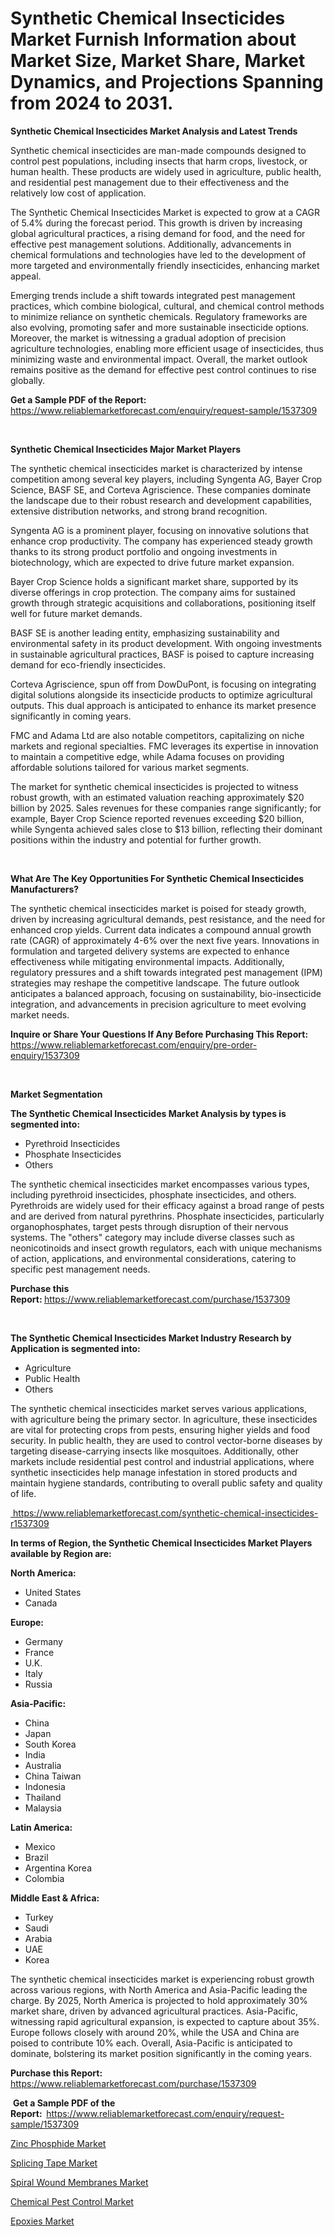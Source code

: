<p><h1>Synthetic Chemical Insecticides Market Furnish Information about Market Size, Market Share, Market Dynamics, and Projections Spanning from 2024 to 2031.</h1></p><p><strong>Synthetic Chemical Insecticides Market Analysis and Latest Trends</strong></p>
<p><p>Synthetic chemical insecticides are man-made compounds designed to control pest populations, including insects that harm crops, livestock, or human health. These products are widely used in agriculture, public health, and residential pest management due to their effectiveness and the relatively low cost of application.</p><p>The Synthetic Chemical Insecticides Market is expected to grow at a CAGR of 5.4% during the forecast period. This growth is driven by increasing global agricultural practices, a rising demand for food, and the need for effective pest management solutions. Additionally, advancements in chemical formulations and technologies have led to the development of more targeted and environmentally friendly insecticides, enhancing market appeal.</p><p>Emerging trends include a shift towards integrated pest management practices, which combine biological, cultural, and chemical control methods to minimize reliance on synthetic chemicals. Regulatory frameworks are also evolving, promoting safer and more sustainable insecticide options. Moreover, the market is witnessing a gradual adoption of precision agriculture technologies, enabling more efficient usage of insecticides, thus minimizing waste and environmental impact. Overall, the market outlook remains positive as the demand for effective pest control continues to rise globally.</p></p>
<p><strong>Get a Sample PDF of the Report:&nbsp;</strong> <a href="https://www.reliablemarketforecast.com/enquiry/request-sample/1537309?utm_campaign=1141&utm_medium=2&utm_source=Github&utm_content=ia&utm_term=10122024&utm_id=synthetic-chemical-insecticides">https://www.reliablemarketforecast.com/enquiry/request-sample/1537309</a></p>
<p>&nbsp;</p>
<p><strong>Synthetic Chemical Insecticides Major Market Players</strong></p>
<p><p>The synthetic chemical insecticides market is characterized by intense competition among several key players, including Syngenta AG, Bayer Crop Science, BASF SE, and Corteva Agriscience. These companies dominate the landscape due to their robust research and development capabilities, extensive distribution networks, and strong brand recognition.</p><p>Syngenta AG is a prominent player, focusing on innovative solutions that enhance crop productivity. The company has experienced steady growth thanks to its strong product portfolio and ongoing investments in biotechnology, which are expected to drive future market expansion.</p><p>Bayer Crop Science holds a significant market share, supported by its diverse offerings in crop protection. The company aims for sustained growth through strategic acquisitions and collaborations, positioning itself well for future market demands.</p><p>BASF SE is another leading entity, emphasizing sustainability and environmental safety in its product development. With ongoing investments in sustainable agricultural practices, BASF is poised to capture increasing demand for eco-friendly insecticides.</p><p>Corteva Agriscience, spun off from DowDuPont, is focusing on integrating digital solutions alongside its insecticide products to optimize agricultural outputs. This dual approach is anticipated to enhance its market presence significantly in coming years.</p><p>FMC and Adama Ltd are also notable competitors, capitalizing on niche markets and regional specialties. FMC leverages its expertise in innovation to maintain a competitive edge, while Adama focuses on providing affordable solutions tailored for various market segments.</p><p>The market for synthetic chemical insecticides is projected to witness robust growth, with an estimated valuation reaching approximately $20 billion by 2025. Sales revenues for these companies range significantly; for example, Bayer Crop Science reported revenues exceeding $20 billion, while Syngenta achieved sales close to $13 billion, reflecting their dominant positions within the industry and potential for further growth.</p></p>
<p>&nbsp;</p>
<p><strong>What Are The Key Opportunities For Synthetic Chemical Insecticides Manufacturers?</strong></p>
<p><p>The synthetic chemical insecticides market is poised for steady growth, driven by increasing agricultural demands, pest resistance, and the need for enhanced crop yields. Current data indicates a compound annual growth rate (CAGR) of approximately 4-6% over the next five years. Innovations in formulation and targeted delivery systems are expected to enhance effectiveness while mitigating environmental impacts. Additionally, regulatory pressures and a shift towards integrated pest management (IPM) strategies may reshape the competitive landscape. The future outlook anticipates a balanced approach, focusing on sustainability, bio-insecticide integration, and advancements in precision agriculture to meet evolving market needs.</p></p>
<p><strong>Inquire or Share Your Questions If Any Before Purchasing This Report:</strong> <a href="https://www.reliablemarketforecast.com/enquiry/pre-order-enquiry/1537309?utm_campaign=1141&utm_medium=2&utm_source=Github&utm_content=ia&utm_term=10122024&utm_id=synthetic-chemical-insecticides">https://www.reliablemarketforecast.com/enquiry/pre-order-enquiry/1537309</a></p>
<p>&nbsp;</p>
<p><strong>Market Segmentation</strong></p>
<p><strong>The Synthetic Chemical Insecticides Market Analysis by types is segmented into:</strong></p>
<p><ul><li>Pyrethroid Insecticides</li><li>Phosphate Insecticides</li><li>Others</li></ul></p>
<p><p>The synthetic chemical insecticides market encompasses various types, including pyrethroid insecticides, phosphate insecticides, and others. Pyrethroids are widely used for their efficacy against a broad range of pests and are derived from natural pyrethrins. Phosphate insecticides, particularly organophosphates, target pests through disruption of their nervous systems. The "others" category may include diverse classes such as neonicotinoids and insect growth regulators, each with unique mechanisms of action, applications, and environmental considerations, catering to specific pest management needs.</p></p>
<p><strong>Purchase this Report:&nbsp;</strong><a href="https://www.reliablemarketforecast.com/purchase/1537309?utm_campaign=1141&utm_medium=2&utm_source=Github&utm_content=ia&utm_term=10122024&utm_id=synthetic-chemical-insecticides">https://www.reliablemarketforecast.com/purchase/1537309</a></p>
<p>&nbsp;</p>
<p><strong>The Synthetic Chemical Insecticides Market Industry Research by Application is segmented into:</strong></p>
<p><ul><li>Agriculture</li><li>Public Health</li><li>Others</li></ul></p>
<p><p>The synthetic chemical insecticides market serves various applications, with agriculture being the primary sector. In agriculture, these insecticides are vital for protecting crops from pests, ensuring higher yields and food security. In public health, they are used to control vector-borne diseases by targeting disease-carrying insects like mosquitoes. Additionally, other markets include residential pest control and industrial applications, where synthetic insecticides help manage infestation in stored products and maintain hygiene standards, contributing to overall public safety and quality of life.</p></p>
<p><a href="https://www.reliablemarketforecast.com/synthetic-chemical-insecticides-r1537309?utm_campaign=1141&utm_medium=2&utm_source=Github&utm_content=ia&utm_term=10122024&utm_id=synthetic-chemical-insecticides">&nbsp;https://www.reliablemarketforecast.com/synthetic-chemical-insecticides-r1537309</a></p>
<p><strong>In terms of Region, the Synthetic Chemical Insecticides Market Players available by Region are:</strong></p>
<p>
    <p> <strong> North America: </strong>
        <ul>
            <li>United States</li>
            <li>Canada</li>
        </ul>
        </p> 
    <p> <strong> Europe: </strong>
        <ul>
            <li>Germany</li>
            <li>France</li>
            <li>U.K.</li>
            <li>Italy</li>
            <li>Russia</li>
        </ul>
        </p> 
    <p> <strong> Asia-Pacific: </strong>
        <ul>
            <li>China</li>
            <li>Japan</li>
            <li>South Korea</li>
            <li>India</li>
            <li>Australia</li>
            <li>China Taiwan</li>
            <li>Indonesia</li>
            <li>Thailand</li>
            <li>Malaysia</li>
        </ul>
        </p> 
    <p> <strong> Latin America: </strong>
        <ul>
            <li>Mexico</li>
            <li>Brazil</li>
            <li>Argentina Korea</li>
            <li>Colombia</li>
        </ul>
        </p> 
    <p> <strong> Middle East & Africa: </strong>
        <ul>
            <li>Turkey</li>
            <li>Saudi</li>
            <li>Arabia</li>
            <li>UAE</li>
            <li>Korea</li>
        </ul>
    </p>
    </p>
<p><p>The synthetic chemical insecticides market is experiencing robust growth across various regions, with North America and Asia-Pacific leading the charge. By 2025, North America is projected to hold approximately 30% market share, driven by advanced agricultural practices. Asia-Pacific, witnessing rapid agricultural expansion, is expected to capture about 35%. Europe follows closely with around 20%, while the USA and China are poised to contribute 10% each. Overall, Asia-Pacific is anticipated to dominate, bolstering its market position significantly in the coming years.</p></p>
<p><strong>Purchase this Report: </strong><a href="https://www.reliablemarketforecast.com/purchase/1537309?utm_campaign=1141&utm_medium=2&utm_source=Github&utm_content=ia&utm_term=10122024&utm_id=synthetic-chemical-insecticides">https://www.reliablemarketforecast.com/purchase/1537309</a></p>
<p>&nbsp;<strong>Get a Sample PDF of the Report:&nbsp;&nbsp;</strong><a href="https://www.reliablemarketforecast.com/enquiry/request-sample/1537309?utm_campaign=1141&utm_medium=2&utm_source=Github&utm_content=ia&utm_term=10122024&utm_id=synthetic-chemical-insecticides">https://www.reliablemarketforecast.com/enquiry/request-sample/1537309</a></p>
<p><strong></strong></p>
<p><p><a href="https://www.linkedin.com/pulse/detailed-zinc-phosphide-market-study-segmentation-latest-trends-lnezf?utm_campaign=1141&utm_medium=2&utm_source=Github&utm_content=ia&utm_term=10122024&utm_id=synthetic-chemical-insecticides">Zinc Phosphide Market</a></p><p><a href="https://www.linkedin.com/pulse/splicing-tape-market-outlook-from-2024-2031-trends-application-fde2f?utm_campaign=1141&utm_medium=2&utm_source=Github&utm_content=ia&utm_term=10122024&utm_id=synthetic-chemical-insecticides">Splicing Tape Market</a></p><p><a href="https://www.linkedin.com/pulse/c-hannibex-sqmmf?utm_campaign=1141&utm_medium=2&utm_source=Github&utm_content=ia&utm_term=10122024&utm_id=synthetic-chemical-insecticides">Spiral Wound Membranes Market</a></p><p><a href="https://www.linkedin.com/pulse/c-hannibex-sqmmf?utm_campaign=1141&utm_medium=2&utm_source=Github&utm_content=ia&utm_term=10122024&utm_id=synthetic-chemical-insecticides">Chemical Pest Control Market</a></p><p><a href="https://www.linkedin.com/pulse/epoxies-market-maturity-analysis-regional-disparities-growth-blyof?utm_campaign=1141&utm_medium=2&utm_source=Github&utm_content=ia&utm_term=10122024&utm_id=synthetic-chemical-insecticides">Epoxies Market</a></p></p>
